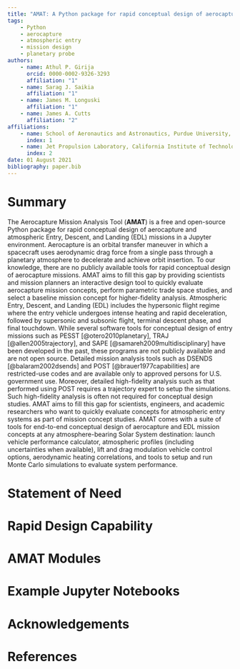 ```yaml
---
title: "AMAT: A Python package for rapid conceptual design of aerocapture and atmospheric Entry, Descent, and Landing (EDL) missions in a Jupyter environment"
tags:
    - Python
    - aerocapture
    - atmospheric entry
    - mission design
    - planetary probe
authors:
    - name: Athul P. Girija
      orcid: 0000-0002-9326-3293
      affiliation: "1"
    - name: Sarag J. Saikia
      affiliation: "1"
    - name: James M. Longuski
      affiliation: "1"
    - name: James A. Cutts
      affiliation: "2"
affiliations:
    - name: School of Aeronautics and Astronautics, Purdue University, West Lafayette, IN 47907, United States
      index: 1
    - name: Jet Propulsion Laboratory, California Institute of Technology, Pasadena, CA 91109, United States
      index: 2
date: 01 August 2021
bibliography: paper.bib
---
```


# Summary
The Aerocapture Mission Analysis Tool (**AMAT**) is a free and open-source Python package for rapid conceptual design of aerocapture and atmospheric Entry, Descent, and Landing (EDL) missions in a Jupyter environment. Aerocapture is an orbital transfer maneuver in which a spacecraft uses aerodynamic drag force from a single pass through a planetary atmosphere to decelerate and achieve orbit insertion. To our knowledge, there are no publicly available tools for rapid conceptual design of aerocapture missions. AMAT aims to fill this gap by providing scientists and mission planners an interactive design tool to quickly evaluate aerocapture mission concepts, perform parametric trade space studies, and select a baseline mission concept for higher-fidelity analysis. Atmospheric Entry, Descent, and Landing (EDL) includes the hypersonic flight regime where the entry vehicle undergoes intense heating and rapid deceleration, followed by supersonic and subsonic flight, terminal descent phase, and final touchdown. While several software tools for conceptual design of entry missions such as PESST [@otero2010planetary], TRAJ [@allen2005trajectory], and SAPE [@samareh2009multidisciplinary] have been developed in the past, these programs are not publicly available and are not open source. Detailed mission analysis tools such as DSENDS [@balaram2002dsends] and POST [@brauer1977capabilities] are restricted-use codes and are available only to approved persons for U.S. government use. Moreover, detailed high-fidelity analysis such as that performed using POST requires a trajectory expert to setup the simulations. Such high-fidelity analysis is often not required for conceptual design studies. AMAT aims to fill this gap for scientists, engineers, and academic researchers who want to quickly evaluate concepts for atmospheric entry systems as part of mission concept studies. AMAT comes with a suite of tools for end-to-end conceptual design of aerocapture and EDL mission concepts at any atmosphere-bearing Solar System destination: launch vehicle performance calculator,  atmospheric profiles (including uncertainties when available), lift and drag modulation vehicle control options, aerodynamic heating correlations, and tools to setup and run Monte Carlo simulations to evaluate system performance.

# Statement of Need

# Rapid Design Capability

# AMAT Modules

# Example Jupyter Notebooks

# Acknowledgements

# References


